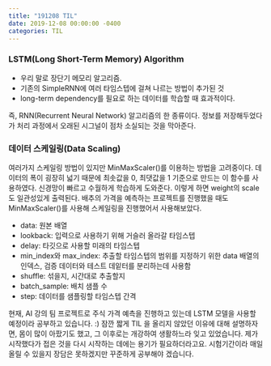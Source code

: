 ```yaml
---
title: "191208 TIL"
date: 2019-12-08 00:00:00 -0400
categories: TIL
---
```


### LSTM(Long Short-Term Memory) Algorithm
- 우리 말로 장단기 메모리 알고리즘.
- 기존의 SimpleRNN에 여러 타임스텝에 걸쳐 나르는 방법이 추가된 것
- long-term dependency를 필요로 하는 데이터를 학습할 때 효과적이다.


즉, RNN(Recurrent Neural Network) 알고리즘의 한 종류이다.
정보를 저장해두었다가 처리 과정에서 오래된 시그널이 점차 소실되는 것을 막아준다.


### 데이터 스케일링(Data Scaling)
여러가지 스케일링 방법이 있지만 MinMaxScaler()를 이용하는 방법을 고려중이다.
데이터의 폭이 굉장히 넓기 때문에 최솟값을 0, 최댓값을 1 기준으로 만드는 이 함수를 사용하였다.
신경망이 빠르고 수월하게 학습하게 도와준다.
이렇게 하면  weight의 scale도 일관성있게 출력된다.
배추의 가격을 예측하는 프로젝트를 진행했을 때도 MinMaxScaler()를 사용해 스케일링을 진행했어서 사용해보았다.


- data: 원본 배열
- lookback: 입력으로 사용하기 위해 거슬러 올라갈 타임스텝
- delay: 타깃으로 사용할 미래의 타임스텝
- min_index와 max_index: 추출할 타임스텝의 범위를 지정하기 위한 data 배열의 인덱스, 검증 데이터와 테스트 데잍터를 분리하는데 사용함
- shuffle: 섞을지, 시간대로 추출할지
- batch_sample: 배치 샘플 수
- step: 데이터를 샘플링할 타임스텝 간격


현재, AI 강의 팀 프로젝트로 주식 가격 예측을 진행하고 있는데 LSTM 모델을 사용할 예정이라 공부하고 있습니다. :)
잠깐 짧게 TIL 을 올리지 않았던 이유에 대해 설명하자면,
몸이 많이 아팠기도 했고, 그 이후로는 개강하여 생활하느라 잊고 있었습니다.
제가 시작했다가 접은 것을 다시 시작하는 데에는 용기가 필요하더라고요.
시험기간이라 매일 올릴 수 있을지 장담은 못하겠지만 꾸준하게 공부해야 겠습니다.
